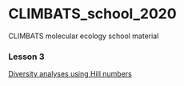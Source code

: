 # CLIMBATS_school_2020
CLIMBATS molecular ecology school material

### Lesson 3
[Diversity analyses using Hill numbers](CLIMBATS_school_2020/tree/master/diversity_hillnumbers)
